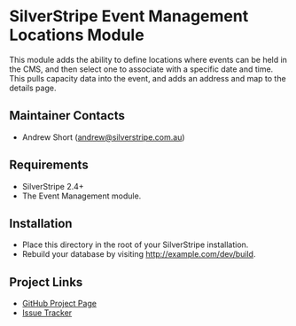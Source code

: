 # SilverStripe Event Management Locations Module

This module adds the ability to define locations where events can be held in the
CMS, and then select one to associate with a specific date and time. This pulls
capacity data into the event, and adds an address and map to the details page.

## Maintainer Contacts
*  Andrew Short (<andrew@silverstripe.com.au>)

## Requirements
*  SilverStripe 2.4+
*  The Event Management module.

## Installation

*  Place this directory in the root of your SilverStripe installation.
*  Rebuild your database by visiting http://example.com/dev/build.

## Project Links
*  [GitHub Project Page](https://github.com/ajshort/silverstripe-eventmanagement-locations)
*  [Issue Tracker](https://github.com/ajshort/silverstripe-eventmanagement-locations/issues)